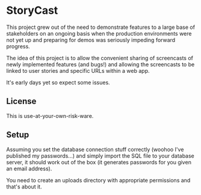 StoryCast
=========

This project grew out of the need to demonstrate features to a large base of stakeholders
on an ongoing basis when the production environments were not yet up and preparing for
demos was seriously impeding forward progress.

The idea of this project is to allow the convenient sharing of screencasts of newly implemented
features (and bugs!) and allowing the screencasts to be linked to user stories and specific
URLs within a web app.

It's early days yet so expect some issues.

License
-------

This is use-at-your-own-risk-ware.

Setup
-----

Assuming you set the database connection stuff correctly (woohoo I've published my passwords...)
and simply import the SQL file to your database server, it should work out of the box (it generates
passwords for you given an email address).

You need to create an uploads directory with appropriate permissions and that's about it.
